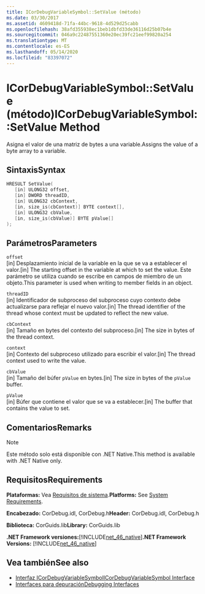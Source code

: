 ```yaml
---
title: ICorDebugVariableSymbol::SetValue (método)
ms.date: 03/30/2017
ms.assetid: 4609418d-71fa-44bc-9618-4d529d25cabb
ms.openlocfilehash: 38afd355938ec1beb1dbfd33de36116d25b07b4e
ms.sourcegitcommit: 046a9c22487551360e20ec39fc21eef99820a254
ms.translationtype: MT
ms.contentlocale: es-ES
ms.lasthandoff: 05/14/2020
ms.locfileid: "83397072"
---
```

# <a name="icordebugvariablesymbolsetvalue-method"></a><span data-ttu-id="445e6-102">ICorDebugVariableSymbol::SetValue (método)</span><span class="sxs-lookup"><span data-stu-id="445e6-102">ICorDebugVariableSymbol::SetValue Method</span></span>
<span data-ttu-id="445e6-103">Asigna el valor de una matriz de bytes a una variable.</span><span class="sxs-lookup"><span data-stu-id="445e6-103">Assigns the value of a byte array to a variable.</span></span>  
  
## <a name="syntax"></a><span data-ttu-id="445e6-104">Sintaxis</span><span class="sxs-lookup"><span data-stu-id="445e6-104">Syntax</span></span>  
  
```cpp  
HRESULT SetValue(  
   [in] ULONG32 offset,  
   [in] DWORD threadID,  
   [in] ULONG32 cbContext,  
   [in, size_is(cbContext)] BYTE context[],  
   [in] ULONG32 cbValue,  
   [in, size_is(cbValue)] BYTE pValue[]  
);  
```  
  
## <a name="parameters"></a><span data-ttu-id="445e6-105">Parámetros</span><span class="sxs-lookup"><span data-stu-id="445e6-105">Parameters</span></span>  
 `offset`  
 <span data-ttu-id="445e6-106">[in] Desplazamiento inicial de la variable en la que se va a establecer el valor.</span><span class="sxs-lookup"><span data-stu-id="445e6-106">[in] The starting offset in the variable at which to set the value.</span></span> <span data-ttu-id="445e6-107">Este parámetro se utiliza cuando se escribe en campos de miembro de un objeto.</span><span class="sxs-lookup"><span data-stu-id="445e6-107">This parameter is used when writing to member fields in an object.</span></span>  
  
 `threadID`  
 <span data-ttu-id="445e6-108">[in] Identificador de subproceso del subproceso cuyo contexto debe actualizarse para reflejar el nuevo valor.</span><span class="sxs-lookup"><span data-stu-id="445e6-108">[in] The thread identifier of the thread whose context must be updated to reflect the new value.</span></span>  
  
 `cbContext`  
 <span data-ttu-id="445e6-109">[in] Tamaño en bytes del contexto del subproceso.</span><span class="sxs-lookup"><span data-stu-id="445e6-109">[in] The size in bytes of the thread context.</span></span>  
  
 `context`  
 <span data-ttu-id="445e6-110">[in] Contexto del subproceso utilizado para escribir el valor.</span><span class="sxs-lookup"><span data-stu-id="445e6-110">[in] The thread context used to write the value.</span></span>  
  
 `cbValue`  
 <span data-ttu-id="445e6-111">[in] Tamaño del búfer `pValue` en bytes.</span><span class="sxs-lookup"><span data-stu-id="445e6-111">[in] The size in bytes of the `pValue` buffer.</span></span>  
  
 `pValue`  
 <span data-ttu-id="445e6-112">[in] Búfer que contiene el valor que se va a establecer.</span><span class="sxs-lookup"><span data-stu-id="445e6-112">[in] The buffer that contains the value to set.</span></span>  
  
## <a name="remarks"></a><span data-ttu-id="445e6-113">Comentarios</span><span class="sxs-lookup"><span data-stu-id="445e6-113">Remarks</span></span>  
  
> [!NOTE]
> <span data-ttu-id="445e6-114">Este método solo está disponible con .NET Native.</span><span class="sxs-lookup"><span data-stu-id="445e6-114">This method is available with .NET Native only.</span></span>  
  
## <a name="requirements"></a><span data-ttu-id="445e6-115">Requisitos</span><span class="sxs-lookup"><span data-stu-id="445e6-115">Requirements</span></span>  
 <span data-ttu-id="445e6-116">**Plataformas:** Vea [Requisitos de sistema](../../get-started/system-requirements.md).</span><span class="sxs-lookup"><span data-stu-id="445e6-116">**Platforms:** See [System Requirements](../../get-started/system-requirements.md).</span></span>  
  
 <span data-ttu-id="445e6-117">**Encabezado:** CorDebug.idl, CorDebug.h</span><span class="sxs-lookup"><span data-stu-id="445e6-117">**Header:** CorDebug.idl, CorDebug.h</span></span>  
  
 <span data-ttu-id="445e6-118">**Biblioteca:** CorGuids.lib</span><span class="sxs-lookup"><span data-stu-id="445e6-118">**Library:** CorGuids.lib</span></span>  
  
 <span data-ttu-id="445e6-119">**.NET Framework versiones:**[!INCLUDE[net_46_native](../../../../includes/net-46-native-md.md)]</span><span class="sxs-lookup"><span data-stu-id="445e6-119">**.NET Framework Versions:** [!INCLUDE[net_46_native](../../../../includes/net-46-native-md.md)]</span></span>  
  
## <a name="see-also"></a><span data-ttu-id="445e6-120">Vea también</span><span class="sxs-lookup"><span data-stu-id="445e6-120">See also</span></span>

- [<span data-ttu-id="445e6-121">Interfaz ICorDebugVariableSymbol</span><span class="sxs-lookup"><span data-stu-id="445e6-121">ICorDebugVariableSymbol Interface</span></span>](icordebugvariablesymbol-interface.md)
- [<span data-ttu-id="445e6-122">Interfaces para depuración</span><span class="sxs-lookup"><span data-stu-id="445e6-122">Debugging Interfaces</span></span>](debugging-interfaces.md)
